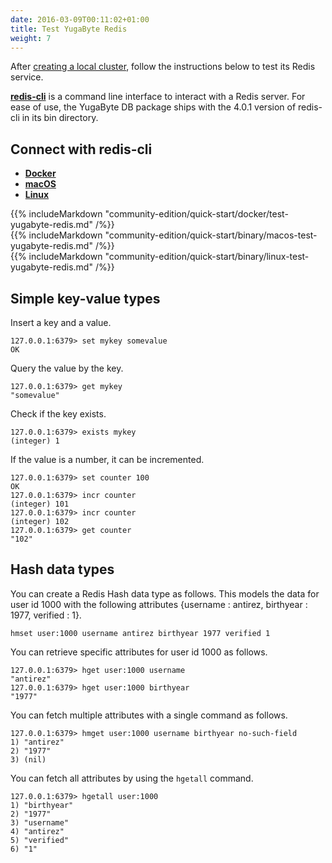 ```yaml
---
date: 2016-03-09T00:11:02+01:00
title: Test YugaByte Redis
weight: 7
---
```


After [creating a local cluster](/community-edition/quick-start/create-local-cluster/), follow the instructions below to test its Redis service.

[**redis-cli**](https://redis.io/topics/rediscli) is a command line interface to interact with a Redis server. For ease of use, the YugaByte DB package ships with the 4.0.1 version of redis-cli in its bin directory.


## Connect with redis-cli

<ul class="nav nav-tabs">
  <li class="active">
    <a data-toggle="tab" href="#docker">
      <i class="fa fa-docker" aria-hidden="true"></i>
      <b>Docker</b>
    </a>
  </li>
  <li >
    <a data-toggle="tab" href="#macos">
      <i class="fa fa-apple" aria-hidden="true"></i>
      <b>macOS</b>
    </a>
  </li>
  <li>
    <a data-toggle="tab" href="#linux">
      <i class="fa fa-linux" aria-hidden="true"></i>
      <b>Linux</b>
    </a>
  </li>
</ul>

<div class="tab-content">
  <div id="docker" class="tab-pane fade in active">
    {{% includeMarkdown "community-edition/quick-start/docker/test-yugabyte-redis.md" /%}}
  </div>
  <div id="macos" class="tab-pane fade">
    {{% includeMarkdown "community-edition/quick-start/binary/macos-test-yugabyte-redis.md" /%}}
  </div>
  <div id="linux" class="tab-pane fade">
    {{% includeMarkdown "community-edition/quick-start/binary/linux-test-yugabyte-redis.md" /%}}
  </div> 
</div>


## Simple key-value types

Insert a key and a value.

```
127.0.0.1:6379> set mykey somevalue
OK
```

Query the value by the key.

```
127.0.0.1:6379> get mykey
"somevalue"
```

Check if the key exists.

```
127.0.0.1:6379> exists mykey
(integer) 1
```


If the value is a number, it can be incremented.

```
127.0.0.1:6379> set counter 100
OK
127.0.0.1:6379> incr counter
(integer) 101
127.0.0.1:6379> incr counter
(integer) 102
127.0.0.1:6379> get counter
"102"
```


## Hash data types

You can create a Redis Hash data type as follows. This models the data for user id 1000 with the following attributes {username : antirez, birthyear : 1977, verified : 1}.

```
hmset user:1000 username antirez birthyear 1977 verified 1
```

You can retrieve specific attributes for user id 1000 as follows.

```
127.0.0.1:6379> hget user:1000 username
"antirez"
127.0.0.1:6379> hget user:1000 birthyear
"1977"
```

You can fetch multiple attributes with a single command as follows.

```
127.0.0.1:6379> hmget user:1000 username birthyear no-such-field
1) "antirez"
2) "1977"
3) (nil)
```

You can fetch all attributes by using the `hgetall` command.

```
127.0.0.1:6379> hgetall user:1000
1) "birthyear"
2) "1977"
3) "username"
4) "antirez"
5) "verified"
6) "1"
```

